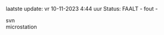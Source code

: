 laatste update: 
vr 10-11-2023  4:44   uur 
Status: FAALT - fout - 
<div class="service R">svn</div><div class="service R">microstation</div>